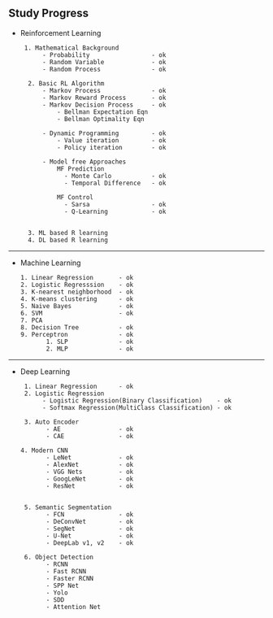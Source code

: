 ## Study Progress

- Reinforcement Learning

       1. Mathematical Background 
            - Probability                 - ok
            - Random Variable             - ok
            - Random Process              - ok

        2. Basic RL Algorithm
            - Markov Process              - ok             
            - Markov Reward Process       - ok
            - Markov Decision Process     - ok 
                - Bellman Expectation Eqn 
                - Bellman Optimality Eqn  

            - Dynamic Programming         - ok
                - Value iteration         - ok
                - Policy iteration        - ok
 
            - Model free Approaches
                MF Prediction                
                  - Monte Carlo           - ok
                  - Temporal Difference   - ok
                  
                MF Control                
                  - Sarsa                 - ok
                  - Q-Learning            - ok
                
                
        3. ML based R learning
        4. DL based R learning

---

- Machine Learning

      1. Linear Regression       - ok
      2. Logistic Regresssion    - ok
      3. K-nearest neighborhood  - ok
      4. K-means clustering      - ok      
      5. Naive Bayes             - ok      
      6. SVM                     - ok
      7. PCA
      8. Decision Tree           - ok
      9. Perceptron              - ok      
             1. SLP              - ok
             2. MLP              - ok

---

- Deep Learning 

       1. Linear Regression      - ok    
       2. Logistic Regression            
            - Logistic Regression(Binary Classification)    - ok
            - Softmax Regression(MultiClass Classification) - ok
           
       3. Auto Encoder            
             - AE                - ok
             - CAE               - ok

      4. Modern CNN
             - LeNet             - ok
             - AlexNet           - ok
             - VGG Nets          - ok
             - GoogLeNet         - ok
             - ResNet            - ok


       5. Semantic Segmentation
             - FCN               - ok
             - DeConvNet         - ok
             - SegNet            - ok     
             - U-Net             - ok
             - DeepLab v1, v2    - ok

       6. Object Detection
             - RCNN
             - Fast RCNN
             - Faster RCNN
             - SPP Net
             - Yolo
             - SDD
             - Attention Net

      


